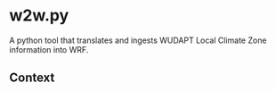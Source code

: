 w2w.py
======
A python tool that translates and ingests WUDAPT Local Climate Zone information into WRF.


## Context


